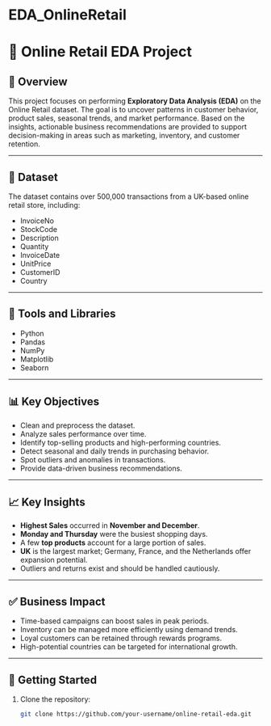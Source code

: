 # EDA_OnlineRetail
# 🛒 Online Retail EDA Project

## 📌 Overview

This project focuses on performing **Exploratory Data Analysis (EDA)** on the Online Retail dataset. The goal is to uncover patterns in customer behavior, product sales, seasonal trends, and market performance. Based on the insights, actionable business recommendations are provided to support decision-making in areas such as marketing, inventory, and customer retention.

---

## 📂 Dataset

The dataset contains over 500,000 transactions from a UK-based online retail store, including:

- InvoiceNo
- StockCode
- Description
- Quantity
- InvoiceDate
- UnitPrice
- CustomerID
- Country

---

## 🧰 Tools and Libraries

- Python
- Pandas
- NumPy
- Matplotlib
- Seaborn

---

## 📊 Key Objectives

- Clean and preprocess the dataset.
- Analyze sales performance over time.
- Identify top-selling products and high-performing countries.
- Detect seasonal and daily trends in purchasing behavior.
- Spot outliers and anomalies in transactions.
- Provide data-driven business recommendations.

---

## 📈 Key Insights

- **Highest Sales** occurred in **November and December**.
- **Monday and Thursday** were the busiest shopping days.
- A few **top products** account for a large portion of sales.
- **UK** is the largest market; Germany, France, and the Netherlands offer expansion potential.
- Outliers and returns exist and should be handled cautiously.

---

## ✅ Business Impact

- Time-based campaigns can boost sales in peak periods.
- Inventory can be managed more efficiently using demand trends.
- Loyal customers can be retained through rewards programs.
- High-potential countries can be targeted for international growth.

---

## 🚀 Getting Started

1. Clone the repository:
   ```bash
   git clone https://github.com/your-username/online-retail-eda.git
